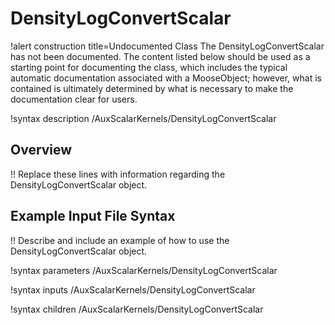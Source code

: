 # DensityLogConvertScalar

!alert construction title=Undocumented Class
The DensityLogConvertScalar has not been documented. The content listed below should be used as a starting point for
documenting the class, which includes the typical automatic documentation associated with a
MooseObject; however, what is contained is ultimately determined by what is necessary to make the
documentation clear for users.

!syntax description /AuxScalarKernels/DensityLogConvertScalar

## Overview

!! Replace these lines with information regarding the DensityLogConvertScalar object.

## Example Input File Syntax

!! Describe and include an example of how to use the DensityLogConvertScalar object.

!syntax parameters /AuxScalarKernels/DensityLogConvertScalar

!syntax inputs /AuxScalarKernels/DensityLogConvertScalar

!syntax children /AuxScalarKernels/DensityLogConvertScalar
